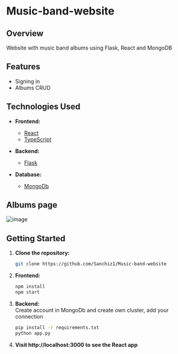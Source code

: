 # Music-band-website

## Overview

Website with music band albums using Flask, React and MongoDB

## Features

- Signing in
- Albums CRUD

## Technologies Used

- **Frontend:**
  - [React](https://reactjs.org/)
  - [TypeScript](https://www.typescriptlang.org/)

- **Backend:**
  - [Flask](https://flask.palletsprojects.com/)


- **Database:**
  - [MongoDb](https://www.mongodb.com/)

## Albums page
![image](https://github.com/Sanchiz1/Music-band-website/assets/117033207/9f21565e-69a7-4cca-a772-a327c7816af0)  
## Getting Started

1. **Clone the repository:**
   ```bash
   git clone https://github.com/Sanchiz1/Music-band-website

2. **Frontend:**
   ```bash
   npm install
   npm start
   
3. **Backend:**
   <br />Create account in MongoDb and create own cluster, add your connection
   
   ```bash
   pip install -r requirements.txt
   python app.py

5. **Visit http://localhost:3000 to see the React app**
